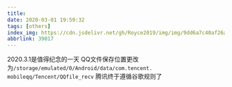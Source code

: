 ```yaml
---
title: 
date: 2020-03-01 19:59:32
tags: [others]
index_img: https://cdn.jsdelivr.net/gh/Royce2019/img/img/9dd6a7c40af26a575ea529e57ab1c2bf_2_3_art.jpg
abbrlink: 39017
---
```

2020.3.1是值得纪念的一天
QQ文件保存位置更改为`/storage/emulated/0/Android/data/com.tencent. mobileqq/Tencent/QQfile_recv`
腾讯终于遵循谷歌规则了